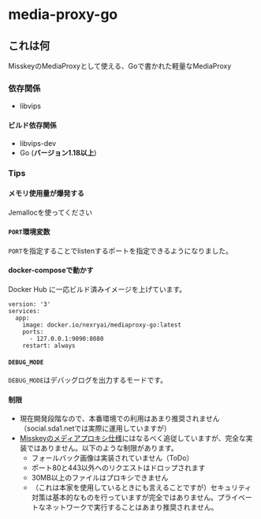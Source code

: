 # media-proxy-go

## これは何
MisskeyのMediaProxyとして使える、Goで書かれた軽量なMediaProxy

### 依存関係
 - libvips

#### ビルド依存関係
 - libvips-dev
 - Go (**バージョン1.18以上**)

   
### Tips
#### メモリ使用量が爆発する
Jemallocを使ってください

#### `PORT`環境変数
`PORT`を指定することでlistenするポートを指定できるようになりました。

#### docker-composeで動かす
Docker Hub に一応ビルド済みイメージを上げています。
```
version: '3'
services:
  app:
    image: docker.io/nexryai/mediaproxy-go:latest
    ports:
      - 127.0.0.1:9090:8080
    restart: always
```

#### `DEBUG_MODE`
`DEBUG_MODE`はデバッグログを出力するモードです。

#### 制限
 - 現在開発段階なので、本番環境での利用はあまり推奨されません（social.sda1.netでは実際に運用していますが）
 - [Misskeyのメディアプロキシ仕様](https://github.com/misskey-dev/media-proxy/blob/master/SPECIFICATION.md)にはなるべく追従していますが、完全な実装ではありません。以下のような制限があります。
   * フォールバック画像は実装されていません（ToDo）
   * ポート80と443以外へのリクエストはドロップされます
   * 30MB以上のファイルはプロキシできません
   * （これは本家を使用しているときにも言えることですが）セキュリティ対策は基本的なものを行っていますが完全ではありません。プライベートなネットワークで実行することはあまり推奨されません。

